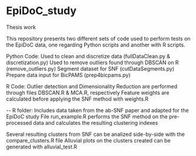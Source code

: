 # EpiDoC_study
Thesis work

This repository presents two different sets of code used to perform tests on the EpiDoC data, one regarding Python scripts and another with R scripts.

Python Code:
Used to clean and discretize data (fullDataClean.py & discretization.py)
Used to remove outliers found through DBSCAN on R (remove_outliers.py)
Segment dataset for SNF (cutDataSegments.py)
Prepare data input for BicPAMS (prep4bicpams.py)


R Code:
Outlier detection and Dimensionality Reduction are performed through files DBSCAN.R & MCA.R, respectively
Feature weights are calculated before applying the SNF method with weights.R

-- R folder:
  Includes data taken from the ab-SNF paper and adapted for the EpiDoC study
  File run_example.R performs the SNF method on the pre-processed data and calculates the resulting clustering indexes

Several resulting clusters from SNF can be analized side-by-side with the compare_clusters.R file
Alluvial plots on the clusters created can be generated with alluvial_test.R
